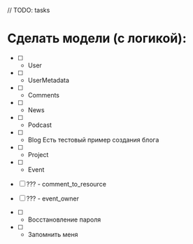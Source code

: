 
// TODO: tasks

# Сделать модели (с логикой):

- [ ] - User
- [ ] - UserMetadata
- [ ] - Comments
- [ ] - News
- [ ] - Podcast
- [ ] - Blog
    Есть тестовый пример создания блога


- [ ] - Project
- [ ] - Event

- [ ] ??? - comment_to_resource 
- [ ] ??? - event_owner


- [ ] - Восстановление пароля
- [ ] - Запомнить меня